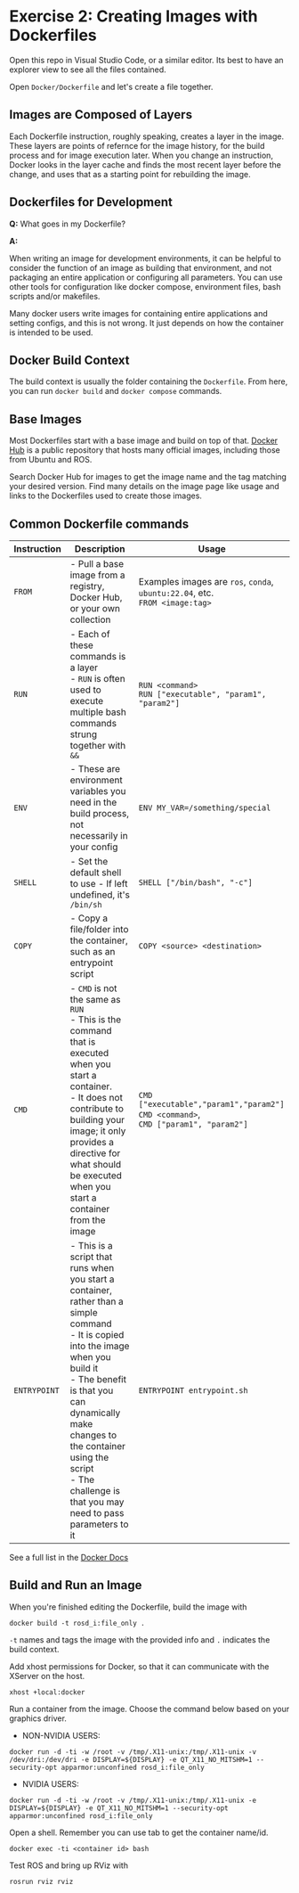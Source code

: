 # Exercise 2: Creating Images with Dockerfiles

Open this repo in Visual Studio Code, or a similar editor.  Its best to have an explorer view to see all the files contained.

Open `Docker/Dockerfile` and let's create a file together.

## Images are Composed of Layers

Each Dockerfile instruction, roughly speaking, creates a layer in the image.  These layers are points of refernce for the image history, for the build process and for image execution later.  When you change an instruction, Docker looks in the layer cache and finds the most recent layer before the change, and uses that as a starting point for rebuilding the image.

## Dockerfiles for Development

**Q:** What goes in my Dockerfile?

**A:**

When writing an image for development environments, it can be helpful to consider the function of an image as building that environment, and not packaging an entire application or configuring all parameters.  You can use other tools for configuration like docker compose, environment files, bash scripts and/or makefiles.

Many docker users write images for containing entire applications and setting configs, and this is not wrong.  It just depends on how the container is intended to be used.

## Docker Build Context

The build context is usually the folder containing the `Dockerfile`.  From here, you can run `docker build` and `docker compose` commands.

## Base Images

Most Dockerfiles start with a base image and build on top of that.  [Docker Hub](https://hub.docker.com/) is a public repository that hosts many official images, including those from Ubuntu and ROS.

Search Docker Hub for images to get the image name and the tag matching your desired version.  Find many details on the image page like usage and links to the Dockerfiles used to create those images.

## Common Dockerfile commands

| Instruction  | Description  | Usage |
|--------------|--------------|-----------|
| `FROM`       | - Pull a base image from a registry, Docker Hub, or your own collection  | Examples images are `ros`, `conda`, `ubuntu:22.04`, etc. <br> `FROM <image:tag>` |
| `RUN`        | - Each of these commands is a layer <br> - `RUN` is often used to execute multiple bash commands strung together with `&&` <br>  | `RUN <command>` <br>`RUN ["executable", "param1", "param2"]`  |
| `ENV`        | - These are environment variables you need in the build process, not necessarily in your config | `ENV MY_VAR=/something/special`  |
| `SHELL`      | - Set the default shell to use - If left undefined, it's `/bin/sh` |  `SHELL ["/bin/bash", "-c"]` |
| `COPY`       | - Copy a file/folder into the container, such as an entrypoint script |  `COPY <source> <destination>` |
| `CMD`        | - `CMD` is not the same as `RUN` <br> - This is the command that is executed when you start a container.  <br> - It does not contribute to building your image; it only provides a directive for what should be executed when you start a container from the image | `CMD ["executable","param1","param2"]` <br>`CMD <command>`, <br>`CMD ["param1", "param2"]`  |
| `ENTRYPOINT` | - This is a script that runs when you start a container, rather than a simple command  <br> - It is copied into the image when you build it  <br> - The benefit is that you can dynamically make changes to the container using the script  <br> - The challenge is that you may need to pass parameters to it |  `ENTRYPOINT entrypoint.sh` |

See a full list in the [Docker Docs](https://docs.docker.com/engine/reference/builder/)

## Build and Run an Image

When you're finished editing the Dockerfile, build the image with
```
docker build -t rosd_i:file_only .
```
`-t` names and tags the image with the provided info and `.` indicates the build context.

Add xhost permissions for Docker, so that it can communicate with the XServer on the host.
```
xhost +local:docker
```

Run a container from the image.  Choose the command below based on your graphics driver.

- NON-NVIDIA USERS:
```
docker run -d -ti -w /root -v /tmp/.X11-unix:/tmp/.X11-unix -v /dev/dri:/dev/dri -e DISPLAY=${DISPLAY} -e QT_X11_NO_MITSHM=1 --security-opt apparmor:unconfined rosd_i:file_only
```
- NVIDIA USERS:
```
docker run -d -ti -w /root -v /tmp/.X11-unix:/tmp/.X11-unix -e DISPLAY=${DISPLAY} -e QT_X11_NO_MITSHM=1 --security-opt apparmor:unconfined rosd_i:file_only
```
Open a shell.  Remember you can use tab to get the container name/id.
```
docker exec -ti <container id> bash
```
Test ROS and bring up RViz with
```
rosrun rviz rviz
```
